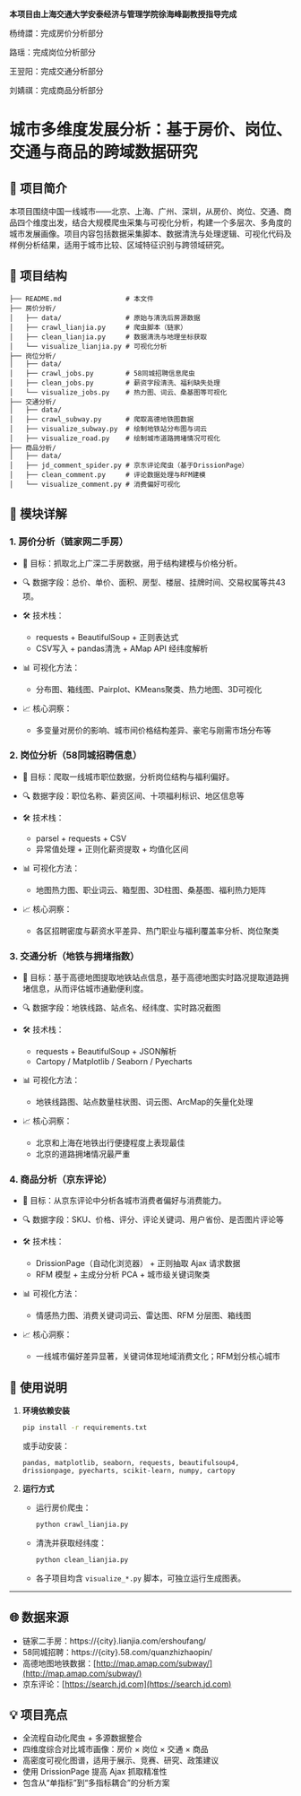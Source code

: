 **本项目由上海交通大学安泰经济与管理学院徐海峰副教授指导完成**

杨绮譞：完成房价分析部分

路瑶：完成岗位分析部分

王翌阳：完成交通分析部分

刘婧祺：完成商品分析部分

# 城市多维度发展分析：基于房价、岗位、交通与商品的跨域数据研究

## 📌 项目简介

本项目围绕中国一线城市——北京、上海、广州、深圳，从房价、岗位、交通、商品四个维度出发，结合大规模爬虫采集与可视化分析，构建一个多层次、多角度的城市发展画像。项目内容包括数据采集脚本、数据清洗与处理逻辑、可视化代码及样例分析结果，适用于城市比较、区域特征识别与跨领域研究。


## 📁 项目结构

```
├── README.md                # 本文件
├── 房价分析/
│   ├── data/                # 原始与清洗后房源数据
│   ├── crawl_lianjia.py     # 爬虫脚本（链家）
│   ├── clean_lianjia.py     # 数据清洗与地理坐标获取
│   └── visualize_lianjia.py # 可视化分析
├── 岗位分析/
│   ├── data/
│   ├── crawl_jobs.py        # 58同城招聘信息爬虫
│   ├── clean_jobs.py        # 薪资字段清洗、福利缺失处理
│   └── visualize_jobs.py    # 热力图、词云、桑基图等可视化
├── 交通分析/
│   ├── data/
│   ├── crawl_subway.py      # 爬取高德地铁图数据
│   ├── visualize_subway.py  # 绘制地铁站分布图与词云
│   ├── visualize_road.py    # 绘制城市道路拥堵情况可视化
├── 商品分析/
│   ├── data/
│   ├── jd_comment_spider.py # 京东评论爬虫（基于DrissionPage）
│   ├── clean_comment.py     # 评论数据处理与RFM建模
│   └── visualize_comment.py # 消费偏好可视化
```


## 🧾 模块详解

### 1. 房价分析（链家网二手房）

* 📌 目标：抓取北上广深二手房数据，用于结构建模与价格分析。
* 🔍 数据字段：总价、单价、面积、房型、楼层、挂牌时间、交易权属等共43项。
* 🛠 技术栈：

  * requests + BeautifulSoup + 正则表达式
  * CSV写入 + pandas清洗 + AMap API 经纬度解析
* 📊 可视化方法：

  * 分布图、箱线图、Pairplot、KMeans聚类、热力地图、3D可视化
* 📈 核心洞察：

  * 多变量对房价的影响、城市间价格结构差异、豪宅与刚需市场分布等

### 2. 岗位分析（58同城招聘信息）

* 📌 目标：爬取一线城市职位数据，分析岗位结构与福利偏好。
* 🔍 数据字段：职位名称、薪资区间、十项福利标识、地区信息等
* 🛠 技术栈：

  * parsel + requests + CSV
  * 异常值处理 + 正则化薪资提取 + 均值化区间
* 📊 可视化方法：

  * 地图热力图、职业词云、箱型图、3D柱图、桑基图、福利热力矩阵
* 📈 核心洞察：

  * 各区招聘密度与薪资水平差异、热门职业与福利覆盖率分析、岗位聚类

### 3. 交通分析（地铁与拥堵指数）

* 📌 目标：基于高德地图提取地铁站点信息，基于高德地图实时路况提取道路拥堵信息，从而评估城市通勤便利度。
* 🔍 数据字段：地铁线路、站点名、经纬度、实时路况截图
* 🛠 技术栈：

  * requests + BeautifulSoup + JSON解析
  * Cartopy / Matplotlib / Seaborn / Pyecharts
* 📊 可视化方法：

  * 地铁线路图、站点数量柱状图、词云图、ArcMap的矢量化处理
* 📈 核心洞察：

  * 北京和上海在地铁出行便捷程度上表现最佳
  * 北京的道路拥堵情况最严重

### 4. 商品分析（京东评论）

* 📌 目标：从京东评论中分析各城市消费者偏好与消费能力。
* 🔍 数据字段：SKU、价格、评分、评论关键词、用户省份、是否图片评论等
* 🛠 技术栈：

  * DrissionPage（自动化浏览器） + 正则抽取 Ajax 请求数据
  * RFM 模型 + 主成分分析 PCA + 城市级关键词聚类
* 📊 可视化方法：

  * 情感热力图、消费关键词词云、雷达图、RFM 分层图、箱线图
* 📈 核心洞察：

  * 一线城市偏好差异显著，关键词体现地域消费文化；RFM划分核心城市

## 🧰 使用说明

1. **环境依赖安装**

   ```bash
   pip install -r requirements.txt
   ```

   或手动安装：

   ```
   pandas, matplotlib, seaborn, requests, beautifulsoup4, drissionpage, pyecharts, scikit-learn, numpy, cartopy
   ```

2. **运行方式**

   * 运行房价爬虫：

     ```bash
     python crawl_lianjia.py
     ```
   * 清洗并获取经纬度：

     ```bash
     python clean_lianjia.py
     ```
   * 各子项目均含 `visualize_*.py` 脚本，可独立运行生成图表。

---

## 🌐 数据来源

* 链家二手房：https\://{city}.lianjia.com/ershoufang/
* 58同城招聘：https\://{city}.58.com/quanzhizhaopin/
* 高德地图地铁数据：[http://map.amap.com/subway/](http://map.amap.com/subway/)
* 京东评论：[https://search.jd.com](https://search.jd.com)


## 💡 项目亮点

* 全流程自动化爬虫 + 多源数据整合
* 四维度综合对比城市画像：房价 × 岗位 × 交通 × 商品
* 高密度可视化图谱，适用于展示、竞赛、研究、政策建议
* 使用 DrissionPage 提高 Ajax 抓取精准性
* 包含从“单指标”到“多指标耦合”的分析方案

